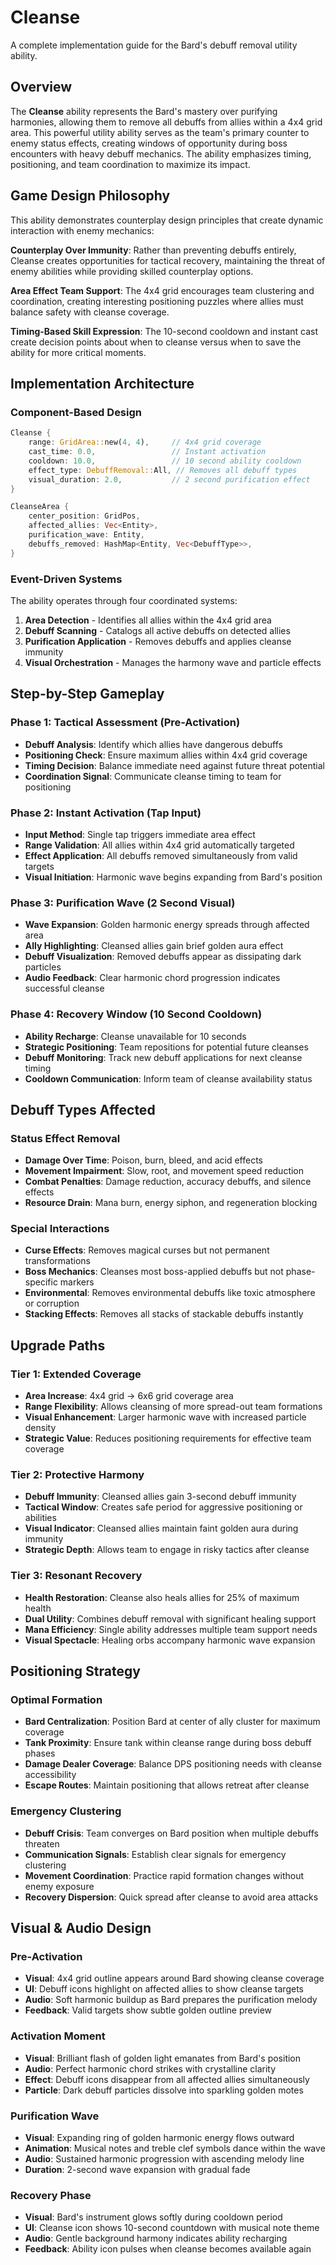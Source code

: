 # Cleanse

A complete implementation guide for the Bard's debuff removal utility ability.

## Overview

The **Cleanse** ability represents the Bard's mastery over purifying harmonies, allowing them to remove all debuffs from allies within a 4x4 grid area. This powerful utility ability serves as the team's primary counter to enemy status effects, creating windows of opportunity during boss encounters with heavy debuff mechanics. The ability emphasizes timing, positioning, and team coordination to maximize its impact.

## Game Design Philosophy

This ability demonstrates counterplay design principles that create dynamic interaction with enemy mechanics:

**Counterplay Over Immunity**: Rather than preventing debuffs entirely, Cleanse creates opportunities for tactical recovery, maintaining the threat of enemy abilities while providing skilled counterplay options.

**Area Effect Team Support**: The 4x4 grid encourages team clustering and coordination, creating interesting positioning puzzles where allies must balance safety with cleanse coverage.

**Timing-Based Skill Expression**: The 10-second cooldown and instant cast create decision points about when to cleanse versus when to save the ability for more critical moments.

## Implementation Architecture

### Component-Based Design

```rust
Cleanse {
    range: GridArea::new(4, 4),     // 4x4 grid coverage
    cast_time: 0.0,                 // Instant activation
    cooldown: 10.0,                 // 10 second ability cooldown
    effect_type: DebuffRemoval::All, // Removes all debuff types
    visual_duration: 2.0,           // 2 second purification effect
}

CleanseArea {
    center_position: GridPos,
    affected_allies: Vec<Entity>,
    purification_wave: Entity,
    debuffs_removed: HashMap<Entity, Vec<DebuffType>>,
}
```

### Event-Driven Systems

The ability operates through four coordinated systems:
1. **Area Detection** - Identifies all allies within the 4x4 grid area
2. **Debuff Scanning** - Catalogs all active debuffs on detected allies
3. **Purification Application** - Removes debuffs and applies cleanse immunity
4. **Visual Orchestration** - Manages the harmony wave and particle effects

## Step-by-Step Gameplay

### Phase 1: Tactical Assessment (Pre-Activation)
- **Debuff Analysis**: Identify which allies have dangerous debuffs
- **Positioning Check**: Ensure maximum allies within 4x4 grid coverage
- **Timing Decision**: Balance immediate need against future threat potential
- **Coordination Signal**: Communicate cleanse timing to team for positioning

### Phase 2: Instant Activation (Tap Input)
- **Input Method**: Single tap triggers immediate area effect
- **Range Validation**: All allies within 4x4 grid automatically targeted
- **Effect Application**: All debuffs removed simultaneously from valid targets
- **Visual Initiation**: Harmonic wave begins expanding from Bard's position

### Phase 3: Purification Wave (2 Second Visual)
- **Wave Expansion**: Golden harmonic energy spreads through affected area
- **Ally Highlighting**: Cleansed allies gain brief golden aura effect
- **Debuff Visualization**: Removed debuffs appear as dissipating dark particles
- **Audio Feedback**: Clear harmonic chord progression indicates successful cleanse

### Phase 4: Recovery Window (10 Second Cooldown)
- **Ability Recharge**: Cleanse unavailable for 10 seconds
- **Strategic Positioning**: Team repositions for potential future cleanses
- **Debuff Monitoring**: Track new debuff applications for next cleanse timing
- **Cooldown Communication**: Inform team of cleanse availability status

## Debuff Types Affected

### Status Effect Removal
- **Damage Over Time**: Poison, burn, bleed, and acid effects
- **Movement Impairment**: Slow, root, and movement speed reduction
- **Combat Penalties**: Damage reduction, accuracy debuffs, and silence effects
- **Resource Drain**: Mana burn, energy siphon, and regeneration blocking

### Special Interactions
- **Curse Effects**: Removes magical curses but not permanent transformations
- **Boss Mechanics**: Cleanses most boss-applied debuffs but not phase-specific markers
- **Environmental**: Removes environmental debuffs like toxic atmosphere or corruption
- **Stacking Effects**: Removes all stacks of stackable debuffs instantly

## Upgrade Paths

### Tier 1: Extended Coverage
- **Area Increase**: 4x4 grid → 6x6 grid coverage area
- **Range Flexibility**: Allows cleansing of more spread-out team formations
- **Visual Enhancement**: Larger harmonic wave with increased particle density
- **Strategic Value**: Reduces positioning requirements for effective team coverage

### Tier 2: Protective Harmony
- **Debuff Immunity**: Cleansed allies gain 3-second debuff immunity
- **Tactical Window**: Creates safe period for aggressive positioning or abilities
- **Visual Indicator**: Cleansed allies maintain faint golden aura during immunity
- **Strategic Depth**: Allows team to engage in risky tactics after cleanse

### Tier 3: Resonant Recovery
- **Health Restoration**: Cleanse also heals allies for 25% of maximum health
- **Dual Utility**: Combines debuff removal with significant healing support
- **Mana Efficiency**: Single ability addresses multiple team support needs
- **Visual Spectacle**: Healing orbs accompany harmonic wave expansion

## Positioning Strategy

### Optimal Formation
- **Bard Centralization**: Position Bard at center of ally cluster for maximum coverage
- **Tank Proximity**: Ensure tank within cleanse range during boss debuff phases
- **Damage Dealer Coverage**: Balance DPS positioning needs with cleanse accessibility
- **Escape Routes**: Maintain positioning that allows retreat after cleanse

### Emergency Clustering
- **Debuff Crisis**: Team converges on Bard position when multiple debuffs threaten
- **Communication Signals**: Establish clear signals for emergency clustering
- **Movement Coordination**: Practice rapid formation changes without enemy exposure
- **Recovery Dispersion**: Quick spread after cleanse to avoid area attacks

## Visual & Audio Design

### Pre-Activation
- **Visual**: 4x4 grid outline appears around Bard showing cleanse coverage
- **UI**: Debuff icons highlight on affected allies to show cleanse targets
- **Audio**: Soft harmonic buildup as Bard prepares the purification melody
- **Feedback**: Valid targets show subtle golden outline preview

### Activation Moment
- **Visual**: Brilliant flash of golden light emanates from Bard's position
- **Audio**: Perfect harmonic chord strikes with crystalline clarity
- **Effect**: Debuff icons disappear from all affected allies simultaneously
- **Particle**: Dark debuff particles dissolve into sparkling golden motes

### Purification Wave
- **Visual**: Expanding ring of golden harmonic energy flows outward
- **Animation**: Musical notes and treble clef symbols dance within the wave
- **Audio**: Sustained harmonic progression with ascending melody line
- **Duration**: 2-second wave expansion with gradual fade

### Recovery Phase
- **Visual**: Bard's instrument glows softly during cooldown period
- **UI**: Cleanse icon shows 10-second countdown with musical note theme
- **Audio**: Gentle background harmony indicates ability recharging
- **Feedback**: Ability icon pulses when cleanse becomes available again